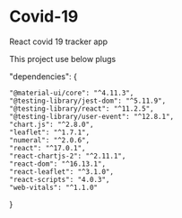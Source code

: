 # Covid-19
React covid 19 tracker app

This project use below plugs


 "dependencies": {
 
    "@material-ui/core": "^4.11.3",
    "@testing-library/jest-dom": "^5.11.9",
    "@testing-library/react": "^11.2.5",
    "@testing-library/user-event": "^12.8.1",
    "chart.js": "^2.8.0",
    "leaflet": "^1.7.1",
    "numeral": "^2.0.6",
    "react": "^17.0.1",
    "react-chartjs-2": "^2.11.1",
    "react-dom": "^16.13.1",
    "react-leaflet": "^3.1.0",
    "react-scripts": "4.0.3",
    "web-vitals": "^1.1.0" 
 }
 
